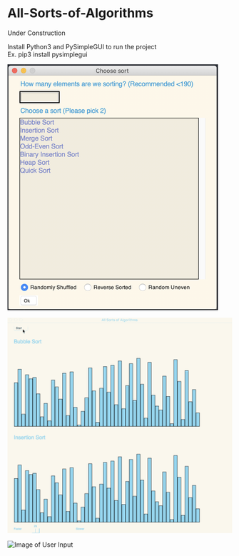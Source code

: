 # All-Sorts-of-Algorithms

Under Construction

Install Python3 and PySimpleGUI to run the project <br />
Ex. pip3 install pysimplegui

![Image of User Input](/images/inputwindow.png)


![Image of User Input](/demo/sortingdemo.gif)


![Image of User Input](/demo/demo2.gif)
